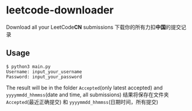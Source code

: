 # leetcode-downloader
Download all your LeetCode**CN** submissions
下载你的所有力扣**中国**的提交记录

## Usage

```
$ python3 main.py
Username: input_your_username
Password: input_your_password
```

The result will be in the folder `Accepted`(only latest accepted) and `yyyymmdd_hhmmss`(date and time, all submissions)
结果将保存在文件夹 `Accepted`(最近正确提交) 和 `yyyymmdd_hhmmss`(日期时间，所有提交)
